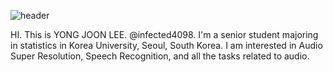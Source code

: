 
![header](https://capsule-render.vercel.app/api?type=soft&color=auto&height=100&section=header&text=Yong%20Joon%20Lee&desc=Researcher&descAlignY=80&fontSize=40&animation=twinkling)


HI. This is YONG JOON LEE. @infected4098. 
I'm a senior student majoring in statistics in Korea University, Seoul, South Korea. I am interested in Audio Super Resolution, Speech Recognition, and all the tasks related to audio. 



